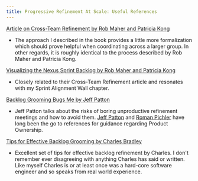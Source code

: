 ```yaml
---
title: Progressive Refinement At Scale: Useful References
---
```


[Article on Cross-Team Refinement by Rob Maher and Patricia Kong](https://www.scrum.org/resources/cross-team-refinement-nexus)

+ The approach I described in the book provides a little more formalization which should prove helpful when coordinating across a larger group. In other regards, it is roughly identical to the process described by Rob Maher and Patricia Kong.

[Visualizing the Nexus Sprint Backlog by Rob Maher and Patricia Kong](https://www.scrum.org/resources/visualizing-nexus-sprint-backlog)

+ Closely related to their Cross-Team Refinement article and resonates with my Sprint Alignment Wall chapter. 


[Backlog Grooming Bugs Me by Jeff Patton](http://jpattonassociates.com/tag/grooming/)

+ Jeff Patton talks about the risks of boring unproductive refinement meetings and how to avoid them. [Jeff Patton](http://jpattonassociates.com) and [Roman Pichler](http://www.romanpichler.com) have long been the go to references for guidance regarding Product Ownership.

[Tips for Effective Backlog Grooming by Charles Bradley](http://www.scrumcrazy.com/Tips+for+Effective+Backlog+Grooming)

+ Excellent set of tips for effective backlog refinement by Charles. I don't remember ever disagreeing with anything Charles has said or written. Like myself Charles is or at least once was a hard-core software engineer and so speaks from real world experience.
